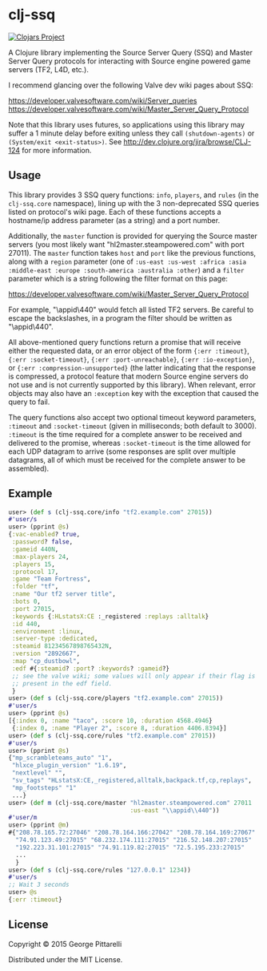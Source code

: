 # clj-ssq

[![Clojars Project](http://clojars.org/clj-ssq/latest-version.svg)](http://clojars.org/clj-ssq)

A Clojure library implementing the Source Server Query (SSQ) and
Master Server Query protocols for interacting with Source engine
powered game servers (TF2, L4D, etc.).

I recommend glancing over the following Valve dev wiki pages about
SSQ:

https://developer.valvesoftware.com/wiki/Server_queries
https://developer.valvesoftware.com/wiki/Master_Server_Query_Protocol

Note that this library uses futures, so applications using this
library may suffer a 1 minute delay before exiting unless they call
`(shutdown-agents)` or `(System/exit <exit-status>)`. See
http://dev.clojure.org/jira/browse/CLJ-124 for more information.

## Usage

This library provides 3 SSQ query functions: `info`, `players`, and
`rules` (in the `clj-ssq.core` namespace), lining up with the 3
non-deprecated SSQ queries listed on protocol's wiki page. Each of
these functions accepts a hostname/ip address parameter (as a string)
and a port number.

Additionally, the `master` function is provided for querying the
Source master servers (you most likely want
"hl2master.steampowered.com" with port 27011). The `master` function
takes `host` and `port` like the previous functions, along with a
`region` parameter (one of `:us-east :us-west :africa :asia
:middle-east :europe :south-america :australia :other`) and a `filter`
parameter which is a string following the filter format on this page:

https://developer.valvesoftware.com/wiki/Master_Server_Query_Protocol

For example, "\appid\440" would fetch all listed TF2 servers. Be
careful to escape the backslashes, in a program the filter should be
written as "\\appid\\440".

All above-mentioned query functions return a promise that will receive
either the requested data, or an error object of the form `{:err
:timeout}`, `{:err :socket-timeout}`, `{:err :port-unreachable}`,
`{:err :io-exception}`, or `{:err :compression-unsupported}` (the
latter indicating that the response is compressed, a protocol feature
that modern Source engine servers do not use and is not currently
supported by this library). When relevant, error objects may also have
an `:exception` key with the exception that caused the query to fail.

The query functions also accept two optional timeout keyword parameters,
`:timeout` and `:socket-timeout` (given in milliseconds; both default to
3000). `:timeout` is the time required for a complete answer to be
received and delivered to the promise, whereas `:socket-timeout` is
the time allowed for each UDP datagram to arrive (some responses are
split over multiple datagrams, all of which must be received for the
complete answer to be assembled).

## Example

```clojure
user> (def s (clj-ssq.core/info "tf2.example.com" 27015))
#'user/s
user> (pprint @s)
{:vac-enabled? true,
 :password? false,
 :gameid 440N,
 :max-players 24,
 :players 15,
 :protocol 17,
 :game "Team Fortress",
 :folder "tf",
 :name "Our tf2 server title",
 :bots 0,
 :port 27015,
 :keywords {:HLstatsX:CE :_registered :replays :alltalk}
 :id 440,
 :environment :linux,
 :server-type :dedicated,
 :steamid 81234567898765432N,
 :version "2892667",
 :map "cp_dustbowl",
 :edf #{:steamid? :port? :keywords? :gameid?}
 ;; see the valve wiki; some values will only appear if their flag is
 ;; present in the edf field.
 }
user> (def s (clj-ssq.core/players "tf2.example.com" 27015))
#'user/s
user> (pprint @s)
[{:index 0, :name "taco", :score 10, :duration 4568.4946}
 {:index 0, :name "Player 2", :score 8, :duration 4406.8394}]
user> (def s (clj-ssq.core/rules "tf2.example.com" 27015))
#'user/s
user> (pprint @s)
{"mp_scrambleteams_auto" "1",
 "hlxce_plugin_version" "1.6.19",
 "nextlevel" "",
 "sv_tags" "HLstatsX:CE,_registered,alltalk,backpack.tf,cp,replays",
 "mp_footsteps" "1"
 ...}
user> (def m (clj-ssq.core/master "hl2master.steampowered.com" 27011
                                  :us-east "\\appid\\440"))
#'user/m
user> (pprint @m)
#{"208.78.165.72:27046" "208.78.164.166:27042" "208.78.164.169:27067"
  "74.91.123.49:27015" "68.232.174.111:27015" "216.52.148.207:27015"
  "192.223.31.101:27015" "74.91.119.82:27015" "72.5.195.233:27015"
  ...
  }
user> (def s (clj-ssq.core/rules "127.0.0.1" 1234))
#'user/s
;; Wait 3 seconds
user> @s
{:err :timeout}
```

## License

Copyright © 2015 George Pittarelli

Distributed under the MIT License.
